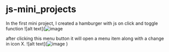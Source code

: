 # js-mini_projects
In the first mini project, I created a hamburger with js on click and toggle function
![alt text](![image](https://github.com/UshaKumari89/js-mini_projects/assets/98238038/be50b990-0b11-4771-bb6d-9df66272d8f0)

after clicking this menu button it will open a menu item along with a change in icon X.
![alt text](![image](![image](https://github.com/UshaKumari89/js-mini_projects/assets/98238038/f26750f3-b6f4-4006-99e7-dd793df89fe5)
)
)



